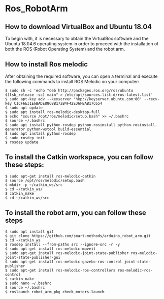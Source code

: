 # Ros_RobotArm

## How to download VirtualBox and Ubuntu 18.04
To begin with, it is necessary to obtain the VirtualBox software and the Ubuntu 18.04.6 operating system in order to proceed with the installation of both the ROS (Robot Operating System) and the robot arm.

## How to install Ros melodic
After obtaining the required software, you can open a terminal and execute the following commands to install ROS Melodic on your computer:
```
$ sudo sh -c 'echo "deb http://packages.ros.org/ros/ubuntu $(lsb_release -sc) main" > /etc/apt/sources.list.d/ros-latest.list'
$ sudo apt-key adv --keyserver 'hkp://keyserver.ubuntu.com:80' --recv-key C1CF6E31E6BADE8868B172B4F42ED6FBAB17C654
$ sudo apt update
$ sudo apt install ros-melodic-desktop-full
$ echo "source /opt/ros/melodic/setup.bash" >> ~/.bashrc
$ source ~/.bashrc
$ sudo apt install python-rosdep python-rosinstall python-rosinstall-generator python-wstool build-essential
$ sudo apt install python-rosdep
$ sudo rosdep init
$ rosdep update
```
## To install the Catkin workspace, you can follow these steps:
```
$ sudo apt-get install ros-melodic-catkin
$ source /opt/ros/melodic/setup.bash
$ mkdir -p ~/catkin_ws/src
$ cd ~/catkin_ws/
$ catkin_make
$ cd ~/catkin_ws/src
```
## To install the robot arm, you can follow these steps
```
$ sudo apt install git
$ git clone https://github.com/smart-methods/arduino_robot_arm.git 
$ cd ~/catkin_ws
$ rosdep install --from-paths src --ignore-src -r -y
$ sudo apt-get install ros-melodic-moveit
$ sudo apt-get install ros-melodic-joint-state-publisher ros-melodic-joint-state-publisher-gui
$ sudo apt-get install ros-melodic-gazebo-ros-control joint-state-publisher
$ sudo apt-get install ros-melodic-ros-controllers ros-melodic-ros-control
$ catkin_make
$ sudo nano ~/.bashrc
$ source ~/.bashrc
$ roslaunch robot_arm_pkg check_motors.launch
```







